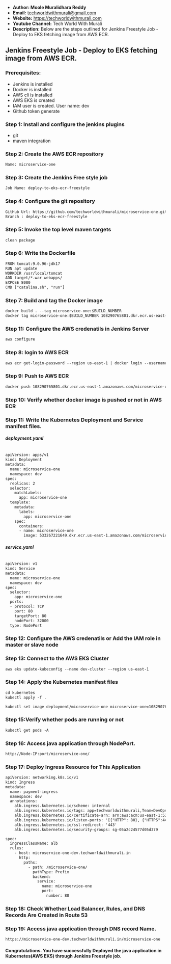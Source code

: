 + <b>Author: Moole Muralidhara Reddy</b></br>
+ <b>Email:</b> techworldwithmurali@gmail.com</br>
+ <b>Website:</b> https://techworldwithmurali.com </br>
+ <b>Youtube Channel:</b> Tech World With Murali</br>
+ <b>Description:</b> Below are the steps outlined for Jenkins Freestyle Job - Deploy to EKS fetching image from AWS ECR.</br>

## Jenkins Freestyle Job - Deploy to EKS fetching image from AWS ECR.

### Prerequisites:
+ Jenkins is installed
+ Docker is installed
+ AWS cli is installed
+ AWS EKS is created
+ IAM user is created.  User name: dev
+ Github token generate

### Step 1: Install and configure the jenkins plugins
 + git
 + maven integration

### Step 2: Create the AWS ECR  repository
```xml
Name: microservice-one
```

### Step 3: Create the Jenkins Free style job
```xml
Job Name: deploy-to-eks-ecr-freestyle
```
### Step 4: Configure the git repository
```xml
GitHub Url: https://github.com/techworldwithmurali/microservice-one.git
Branch : deploy-to-eks-ecr-freestyle
```
### Step 5: Invoke the top level maven targets
```xml
clean package
```
### Step 6: Write the Dockerfile
```xml
FROM tomcat:9.0.96-jdk17
RUN apt update
WORKDIR /usr/local/tomcat
ADD target/*.war webapps/
EXPOSE 8080
CMD ["catalina.sh", "run"]
```
### Step 7: Build and tag the Docker image
```xml
docker build . --tag microservice-one:$BUILD_NUMBER
docker tag microservice-one:$BUILD_NUMBER 108290765801.dkr.ecr.us-east-1.amazonaws.com/microservice-one:$BUILD_NUMBER
```
### Step 11: Configure the AWS credenatils in Jenkins Server
```xml
aws configure
```
### Step 8: login to AWS ECR
```xml
aws ecr get-login-password --region us-east-1 | docker login --username AWS --password-stdin 108290765801.dkr.ecr.us-east-1.amazonaws.com
```
### Step 9: Push to AWS ECR
```xml
docker push 108290765801.dkr.ecr.us-east-1.amazonaws.com/microservice-one:$BUILD_NUMBER
```
### Step 10: Verify whether docker image is pushed or not in AWS ECR
### Step 11: Write the Kubernetes Deployment and Service manifest files.
##### deployment.yaml
```xml

apiVersion: apps/v1
kind: Deployment
metadata:
  name: microservice-one
  namespace: dev
spec:
  replicas: 2
  selector:
    matchLabels:
      app: microservice-one
  template:
    metadata:
      labels:
        app: microservice-one
    spec:
      containers:
      - name: microservice-one
        image: 533267221649.dkr.ecr.us-east-1.amazonaws.com/microservice-one:latest
```
##### service.yaml
```xml

apiVersion: v1
kind: Service
metadata:
  name: microservice-one
  namespace: dev
spec:
  selector:
    app: microservice-one
  ports:
  - protocol: TCP
    port: 80
    targetPort: 80
    nodePort: 32000
  type: NodePort

```
### Step 12: Configure the AWS credenatils or Add the IAM role in master or slave node

### Step 13: Connect to the AWS EKS Cluster
```xml
aws eks update-kubeconfig --name dev-cluster --region us-east-1
```
### Step 14: Apply the Kubernetes manifest files
```xml
cd kubernetes
kubectl apply -f .

kubectl set image deployment/microservice-one microservice-one=108290765801.dkr.ecr.us-east-1.amazonaws.com/microservice-one:$BUILD_NUMBER
```
### Step 15:Verify whether pods are running or not
```xml
kubectl get pods -A
```
### Step 16: Access java application through NodePort.
```xml
http://Node-IP:port/microservice-one/
```

### Step 17: Deploy Ingress Resource for This Application
```xml
apiVersion: networking.k8s.io/v1
kind: Ingress
metadata:
  name: payment-ingress
  namespace: dev
  annotations:
    alb.ingress.kubernetes.io/scheme: internal
    alb.ingress.kubernetes.io/tags: app=techworldwithmurali,Team=DevOps
    alb.ingress.kubernetes.io/certificate-arn: arn:aws:acm:us-east-1:533267221649:certificate/00cbdeae-a854-412c-87dd-a79eae85a402
    alb.ingress.kubernetes.io/listen-ports: '[{"HTTP": 80}, {"HTTPS":443}]'
    alb.ingress.kubernetes.io/ssl-redirect: '443'
    alb.ingress.kubernetes.io/security-groups: sg-05a2c24577d05d379

spec:
  ingressClassName: alb
  rules:
    - host: microservice-one-dev.techworldwithmurali.in
      http:
        paths:
          - path: /microservice-one/
            pathType: Prefix
            backend:
              service:
                name: microservice-one
                port:
                  number: 80

```

### Step 18: Check Whether Load Balancer, Rules, and DNS Records Are Created in Route 53

### Step 19: Access java application through DNS record Name.
```
https://microservice-one-dev.techworldwithmurali.in/microservice-one
```

#### Congratulations. You have successfully Deployed the java application in Kubernetes(AWS EKS) through Jenkins Freestyle job.

